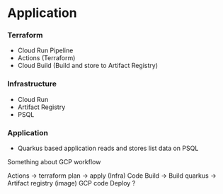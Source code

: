 # Application 
### Terraform
- Cloud Run 
Pipeline 
- Actions (Terraform)
- Cloud Build (Build and store to Artifact Registry)
### Infrastructure
- Cloud Run 
- Artifact Registry
- PSQL
### Application
- Quarkus based application reads and stores list data on PSQL

Something about GCP workflow 

Actions -> terraform plan -> apply (Infra)
Code Build -> Build quarkus -> Artifact registry (image)
GCP code Deploy ?  